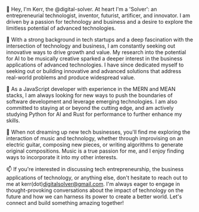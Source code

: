 🤖 Hey, I'm Kerr, the @digital-solver. At heart I'm a 'Solver': an entrepreneurial technologist, inventor, futurist, artificer, and innovator. I am driven by a passion for technology and business and a desire to explore the limitless potential of advanced technologies.

🚀 With a strong background in tech startups and a deep fascination with the intersection of technology and business, I am constantly seeking out innovative ways to drive growth and value. My research into the potential for AI to be musically creative sparked a deeper interest in the business applications of advanced technologies. I have since dedicated myself to seeking out or building innovative and advanced solutions that address real-world problems and produce widespread value.

🌱 As a JavaScript developer with experience in the MERN and MEAN stacks, I am always looking for new ways to push the boundaries of software development and leverage emerging technologies. I am also committed to staying at or beyond the cutting edge, and am actively studying Python for AI and Rust for performance to further enhance my skills.

🎸 When not dreaming up new tech businesses, you'll find me exploring the interaction of music and technology, whether through improvising on an electric guitar, composing new pieces, or writing algorithms to generate original compositions. Music is a true passion for me, and I enjoy finding ways to incorporate it into my other interests.

📫 If you're interested in discussing tech entrepreneurship, the business applications of technology, or anything else, don't hesitate to reach out to me at kerr(dot)digitalsolver@gmail.com. I'm always eager to engage in thought-provoking conversations about the impact of technology on the future and how we can harness its power to create a better world. Let's connect and build something amazing together!

<!---
digital-solver/digital-solver is a ✨ special ✨ repository because its `README.md` (this file) appears on your GitHub profile.
You can click the Preview link to take a look at your changes.
--->
